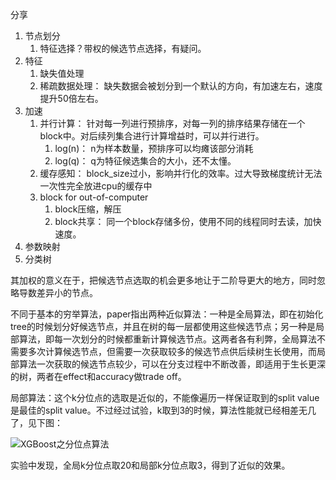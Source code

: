 分享

1. 节点划分
   1. 特征选择？带权的候选节点选择，有疑问。
2. 特征
   1. 缺失值处理
   2. 稀疏数据处理： 缺失数据会被划分到一个默认的方向，有加速左右，速度提升50倍左右。
3. 加速
   1. 并行计算： 针对每一列进行预排序，对每一列的排序结果存储在一个block中。对后续列集合进行计算增益时，可以并行进行。
      1. log(n)： n为样本数量，预排序可以均瘫该部分消耗
      2. log(q)： q为特征候选集合的大小，还不太懂。
   2. 缓存感知： block_size过小，影响并行化的效率。过大导致梯度统计无法一次性完全放进cpu的缓存中
   3. block for out-of-computer
      1. block压缩，解压
      2. block共享： 同一个block存储多份，使用不同的线程同时去读，加快速度。
4. 参数映射
5. 分类树







其加权的意义在于，把候选节点选取的机会更多地让于二阶导更大的地方，同时忽略导数差异小的节点。





不同于基本的穷举算法，paper指出两种近似算法：一种是全局算法，即在初始化tree的时候划分好候选节点，并且在树的每一层都使用这些候选节点；另一种是局部算法，即每一次划分的时候都重新计算候选节点。这两者各有利弊，全局算法不需要多次计算候选节点，但需要一次获取较多的候选节点供后续树生长使用，而局部算法一次获取的候选节点较少，可以在分支过程中不断改善，即适用于生长更深的树，两者在effect和accuracy做trade off。

局部算法：这个k分位点的选取是近似的，不能像遍历一样保证取到的split value是最佳的split value。不过经过试验，k取到3的时候，算法性能就已经相差无几了，见下图：

 

![XGBoost之分位点算法](https://upload-images.jianshu.io/upload_images/1670295-04b7f0115030729b.png?imageMogr2/auto-orient/strip%7CimageView2/2/w/428/format/webp)

 





实验中发现，全局k分位点取20和局部k分位点取3，得到了近似的效果。

